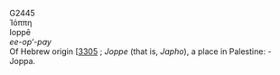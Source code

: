 G2445  
Ἰόππη  
Ioppē  
*ee-op‘-pay*  
Of Hebrew origin \[[3305](h3305) ; *Joppe* (that is, *Japho*), a place
in Palestine: - Joppa.  

